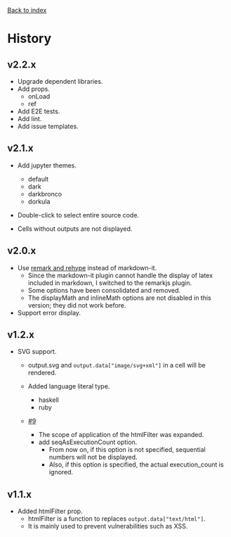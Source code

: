 <a href="../">Back to index</a>

# History

## v2.2.x
- Upgrade dependent libraries.
- Add props.
  - onLoad
  - ref
- Add E2E tests.
- Add lint.
- Add issue templates.

## v2.1.x
- Add jupyter themes.
  - default
  - dark
  - darkbronco
  - dorkula

- Double-click to select entire source code.
- Cells without outputs are not displayed.

## v2.0.x
- Use [remark and rehype](https://github.com/remarkjs) instead of markdown-it.
  - Since the markdown-it plugin cannot handle the display of latex included in markdown,
    I switched to the remarkjs plugin.
  - Some options have been consolidated and removed.
  - The displayMath and inlineMath options are not disabled in this version; 
    they did not work before.
- Support error display.

## v1.2.x
- SVG support.
  - output.svg and `output.data["image/svg+xml"]` in a cell will be rendered.
  - Added language literal type.
    - haskell
    - ruby
  
  - [#9](https://github.com/righ/react-ipynb-renderer/pull/9)
    - The scope of application of the htmlFilter was expanded.
    - add seqAsExecutionCount option.
      - From now on, if this option is not specified, sequential numbers will not be displayed.
      - Also, if this option is specified, the actual execution_count is ignored. 

## v1.1.x
- Added htmlFilter prop.
  - htmlFilter is a function to replaces `output.data["text/html"]`.
  - It is mainly used to prevent vulnerabilities such as XSS.

